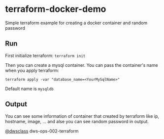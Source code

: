 # terraform-docker-demo
Simple terraform example for creating a docker container and random password

## Run
First initialize terraform:
`terraform init`

Then you can create a mysql container. You can pass the container's name when you apply terraform:


`terraform apply -var "database_name=<YourMySqlName>"`



Default name is `mysqldb`

## Output
You can see some information of container that created by terraform like ip, hostname, image, ... and alse you can see random password in output.


[@dwsclass](‫‪https://github.com/dwsclass‬‬) dws-ops-002-terraform
